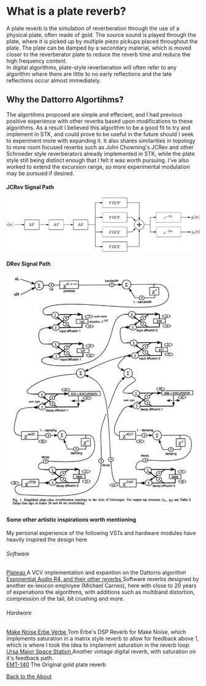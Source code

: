 <!---layout: page
title: "Why?"
permalink: /why/--->

<h1> What is a plate reverb? </h1>
A plate reverb is the simulation of reverberation through the use of a physical plate, often made of gold. The source sound is played through the plate, where it is picked up by multiple piezo pickups placed throughout the plate. The plate can be damped by a secondary material, which is moved closer to the reverberator plate to reduce the reverb time and reduce the high frequency content. <br>
In digital algorithms, plate-style reverberation will often refer to any algorithm where there are little to no early reflections and the late reflections occur almost immediately.

<h2> Why the Dattorro Algortihms? </h2>
The algortihms proposed are simple and effecient, and I had previous positive experience with other reverbs based upon modifications to these algorithms. As a result I believed this algorithm to be a good fit to try and implement in STK, and could prove to be useful in the future should I seek to experiment more with expanding it. It also shares similarities in topology to more room focused reverbs such as John Chowning's JCRev and other Schroeder style reverberators already implemented in STK, while the plate style still being distinct enough that I felt it was worth pursuing. I've also worked to extend the excursion range, so more experimental modulation may be pursued if desired.

<h4> JCRev Signal Path</h4>
<img src="screenshots/JCRev - from MUMT307 Notes.gif" alt="JCRev Signal Path"> <br>

<h4> DRev Signal Path</h4>
<img src="screenshots/DRev-SignalPath.png" alt="DRev Signal Path"> <br>

<h4> Some other artistic inspirations worth mentioning</h4>
My personal experience of the following VSTs and hardware modules have heavily inspired the design here

<h6>Software</h6>
<a href="https://valleyaudio.github.io/rack/plateau/index.html"> Plateau </a> A VCV implementation and expantion on the Dattorro algorithm <br>
<a href="https://www.izotope.com/en/shop/exponential-audio-r4.html"> Exponential Audio R4, and their other reverbs </a> Software reverbs designed by another ex-lexicon employee (Michael Carnes), here with close to 20 years of expenations the algorithms, with additions such as multiband distortion, compression of the tail, bit crushing and more. <br>


<h6>Hardware</h6>
<a href="http://www.makenoisemusic.com/modules/erbe-verb">Make Noise Erbe Verbe </a> Tom Erbe's DSP Reverb for Make Noise, which implements saturation in a matrix style reverb to allow for feedback above 1, which is where I took the idea to implement saturation in the reverb loop.<br>
<a href="https://www.soundonsound.com/reviews/ursa-major-space-station"> Ursa Major Space Station </a> Another vintage digital reverb, with saturation on it's feedback path.<br>
<a href="https://www.sweetwater.com/insync/emt-140/">EMT-140</a> The Original gold plate reverb <br>


 <a href="https://kaseypocius.github.io/MUMT618-DREV/about"> Back to the About</a>
